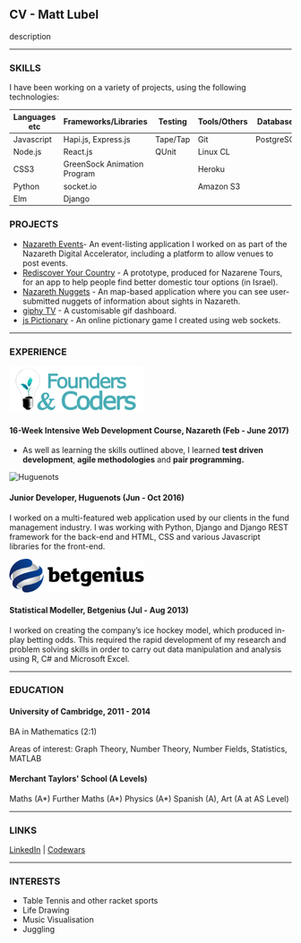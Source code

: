 ## CV - Matt Lubel

description

---

### SKILLS

I have been working on a variety of projects, using the following technologies:

| Languages etc | Frameworks/Libraries | Testing   | Tools/Others | Databases |
| --- | --- | --- | --- | --- |
| Javascript| Hapi.js, Express.js      | Tape/Tap  | Git          | PostgreSQL|
| Node.js   | React.js                 | QUnit     | Linux CL     |    |
| CSS3      | GreenSock Animation Program          |           | Heroku       | |
| Python    | socket.io                   |           |  Amazon S3   | |
| Elm       | Django         | | | |


### PROJECTS
- [Nazareth Events](https://github.com/FACN1/nazareth-events)- An event-listing application I worked on as part of the Nazareth Digital Accelerator, including a platform to allow venues to post events.
- [Rediscover Your Country](https://github.com/FACN1/re-discover-your-country) - A prototype, produced for Nazarene Tours, for an app to help people find better domestic tour options (in Israel).
- [Nazareth Nuggets](https://github.com/FACN1/nazareth-nuggets) - An map-based application where you can see user-submitted nuggets of information about sights in Nazareth. 
- [giphy TV](https://github.com/mattlub/giphy-tv) - A customisable gif dashboard.
- [js Pictionary](https://github.com/mattlub/socket-pictionary) - An online pictionary game I created using web sockets.

---

### EXPERIENCE

<img alt="Founders and Coders" src="https://github.com/mattlub/CV/blob/master/assets/fac.png" width="240">

#### 16-Week Intensive Web Development Course, Nazareth (Feb - June 2017)
- As well as learning the skills outlined above, I learned __test driven development__, __agile methodologies__ and __pair programming.__

<img alt="Huguenots" src="https://github.com/mattlub/CV/blob/master/assets/hugenots.png" width="240">

#### Junior Developer, Huguenots (Jun - Oct 2016)
I worked on a multi-featured web application used by our clients in the fund management industry. I was working with Python, Django and Django REST framework for the back-end and HTML, CSS and various Javascript libraries for the front-end. 

<img alt="Betgenius" src="https://github.com/mattlub/CV/blob/master/assets/betgenius.png" width="240">

#### Statistical Modeller, Betgenius (Jul - Aug 2013)
I worked on creating the company’s ice hockey model, which produced in-play betting odds. This required the rapid development of my research and problem solving skills in order to carry out data manipulation and analysis using R, C# and Microsoft Excel.


---

### EDUCATION
#### University of Cambridge, 2011 - 2014
BA in Mathematics (2:1)

Areas of interest: Graph Theory, Number Theory, Number Fields, Statistics, MATLAB

#### Merchant Taylors' School (A Levels)
Maths (A*) Further Maths (A*) Physics (A*) Spanish (A), Art (A at AS Level)

---
### LINKS

[LinkedIn](https://www.linkedin.com/in/matt-lubel-470484ba/) | [Codewars](https://www.codewars.com/users/mattlub)

---
### INTERESTS
* Table Tennis and other racket sports
* Life Drawing
* Music Visualisation
* Juggling
